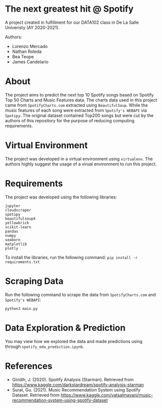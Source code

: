 # The next greatest hit @ Spotify
A project created in fulfillment for our DATA102 class in De La Salle Univeristy (AY 2020-2021).

Authors:
- Lorenzo Mercado
- Nathan Roleda
- Bea Teope
- James Candelario

# About
The project aims to predict the next top 10 Spotify songs based on Spotify Top 50 Charts and Music Features data. The charts data used in this project came from `SpotifyCharts.com` extracted using `BeautifulSoup`. While the music features of each song were extracted from `Spotify's WEBAPI` via `Spotipy`. The original dataset contained Top200 songs but were cut by the authors of this repository for the purpose of reducing computing requirements.

# Virtual Environment
The project was developed in a virtual environment using `virtualenv`. The authors highly suggest the usage of a virual environment to run this project.

# Requirements
The project was developed using the following libraries:
```
jupyter
cloudscraper
spotipy
beautifulsoup4
yellowbrick
scikit-learn
pandas
numpy
seaborn
matplotlib
plotly
```

To install the libraries, run the following command:
```pip install -r requirements.txt```

# Scraping Data
Run the following command to scrape the data from `SpotifyCharts.com` and `Spotify's WEBAPI`:
```
python3 main.py
```

# Data Exploration & Prediction
You may view how we explored the data and made predictions using through `spotify_eda_prediction.ipynb`.

# References
- Giridih, J. (2020). Spotify Analysis (Starman). Retrieved from https://www.kaggle.com/darkstardream/spotify-analysis-starman
- Surat, Gu. (2021). Music Recommendation System using Spotify Dataset. Retrieved from https://www.kaggle.com/vatsalmavani/music-recommendation-system-using-spotify-dataset
